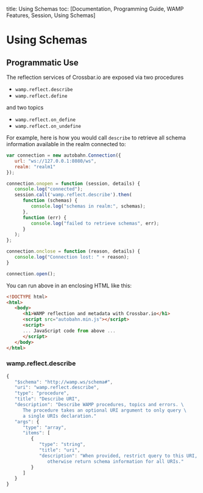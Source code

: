 title: Using Schemas
toc: [Documentation, Programming Guide, WAMP Features, Session, Using Schemas]

# Using Schemas

## Programmatic Use

The reflection services of Crossbar.io are exposed via two procedures

 * `wamp.reflect.describe`
 * `wamp.reflect.define`

and two topics

 * `wamp.reflect.on_define`
 * `wamp.reflect.on_undefine`

For example, here is how you would call `describe` to retrieve all schema information available in the realm connected to:

```javascript
var connection = new autobahn.Connection({
   url: "ws://127.0.0.1:8080/ws",
   realm: "realm1"
});

connection.onopen = function (session, details) {
   console.log("connected");
   session.call('wamp.reflect.describe').then(
      function (schemas) {
         console.log("schemas in realm:", schemas);
      },
      function (err) {
         console.log("failed to retrieve schemas", err);
      }
   );
};

connection.onclose = function (reason, details) {
   console.log("Connection lost: " + reason);
}

connection.open();
```

You can run above in an enclosing HTML like this:

```html
<!DOCTYPE html>
<html>
   <body>
      <h1>WAMP reflection and metadata with Crossbar.io</h1>
      <script src="autobahn.min.js"></script>
      <script>
      ... JavaScript code from above ...
      </script>
   </body>
</html>
```



### wamp.reflect.describe

```javascript
{
   "$schema": "http://wamp.ws/schema#",
   "uri": "wamp.reflect.describe",
   "type": "procedure",
   "title": "Describe URI",
   "description": "Describe WAMP procedures, topics and errors. \
      The procedure takes an optional URI argument to only query \
      a single URIs declaration."
   "args": {
      "type": "array",
      "items": [
         {
            "type": "string",
            "title": "uri",
            "description": "When provided, restrict query to this URI, \
               otherwise return schema information for all URIs."
         }
      ]
   }
}
```